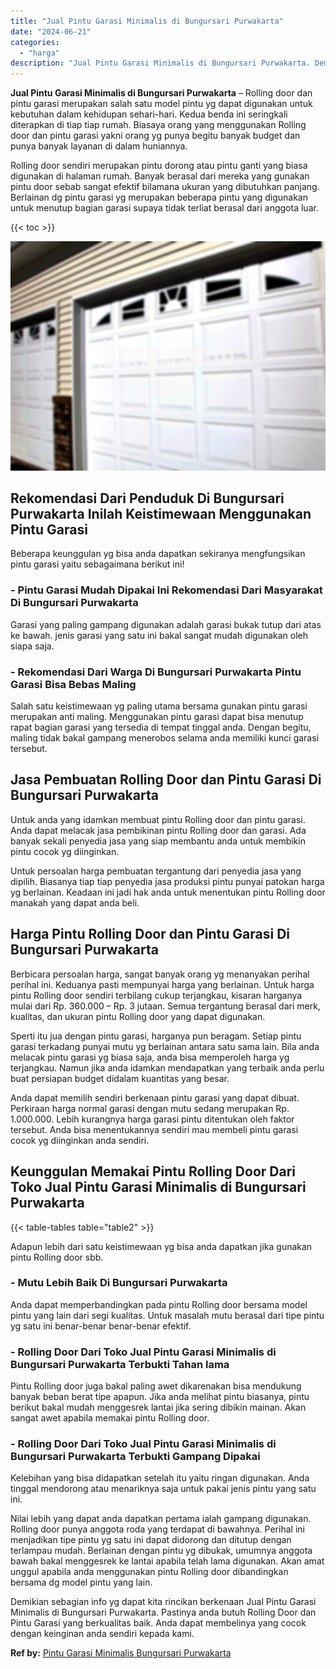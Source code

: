 ```yaml
---
title: "Jual Pintu Garasi Minimalis di Bungursari Purwakarta"
date: "2024-06-21"
categories: 
  - "harga"
description: "Jual Pintu Garasi Minimalis di Bungursari Purwakarta. Demikian sebagian info yg dapat kita rincikan berkenaan Jual Pintu Garasi Minimalis di Bungursari Purwa..."
---
```


**Jual Pintu Garasi Minimalis di Bungursari Purwakarta** – Rolling door dan pintu garasi merupakan salah satu model pintu yg dapat digunakan untuk kebutuhan dalam kehidupan sehari-hari. Kedua benda ini seringkali diterapkan di tiap tiap rumah. Biasaya orang yang menggunakan Rolling door dan pintu garasi yakni orang yg punya begitu banyak budget dan punya banyak layanan di dalam huniannya.

Rolling door sendiri merupakan pintu dorong atau pintu ganti yang biasa digunakan di halaman rumah. Banyak berasal dari mereka yang gunakan pintu door sebab sangat efektif bilamana ukuran yang dibutuhkan panjang. Berlainan dg pintu garasi yg merupakan beberapa pintu yang digunakan untuk menutup bagian garasi supaya tidak terliat berasal dari anggota luar.

{{< toc >}}

![Jual Pintu Garasi Minimalis di Bungursari Purwakarta](/images/pintu-garasi-42.png)

## Rekomendasi Dari Penduduk Di Bungursari Purwakarta Inilah Keistimewaan Menggunakan Pintu Garasi

Beberapa keunggulan yg bisa anda dapatkan sekiranya mengfungsikan pintu garasi yaitu sebagaimana berikut ini!

### \- Pintu Garasi Mudah Dipakai Ini Rekomendasi Dari Masyarakat Di Bungursari Purwakarta

Garasi yang paling gampang digunakan adalah garasi bukak tutup dari atas ke bawah. jenis garasi yang satu ini bakal sangat mudah digunakan oleh siapa saja.

### \- Rekomendasi Dari Warga Di Bungursari Purwakarta Pintu Garasi Bisa Bebas Maling

Salah satu keistimewaan yg paling utama bersama gunakan pintu garasi merupakan anti maling. Menggunakan pintu garasi dapat bisa menutup rapat bagian garasi yang tersedia di tempat tinggal anda. Dengan begitu, maling tidak bakal gampang menerobos selama anda memiliki kunci garasi tersebut.

## Jasa Pembuatan Rolling Door dan Pintu Garasi Di Bungursari Purwakarta

Untuk anda yang idamkan membuat pintu Rolling door dan pintu garasi. Anda dapat melacak jasa pembikinan pintu Rolling door dan garasi. Ada banyak sekali penyedia jasa yang siap membantu anda untuk membikin pintu cocok yg diinginkan.

Untuk persoalan harga pembuatan tergantung dari penyedia jasa yang dipilih. Biasanya tiap tiap penyedia jasa produksi pintu punyai patokan harga yg berlainan. Keadaan ini jadi hak anda untuk menentukan pintu Rolling door manakah yang dapat anda beli.

## Harga Pintu Rolling Door dan Pintu Garasi Di Bungursari Purwakarta

Berbicara persoalan harga, sangat banyak orang yg menanyakan perihal perihal ini. Keduanya pasti mempunyai harga yang berlainan. Untuk harga pintu Rolling door sendiri terbilang cukup terjangkau, kisaran harganya mulai dari Rp. 360.000 – Rp. 3 jutaan. Semua tergantung berasal dari merk, kualitas, dan ukuran pintu Rolling door yang dapat digunakan.

Sperti itu jua dengan pintu garasi, harganya pun beragam. Setiap pintu garasi terkadang punyai mutu yg berlainan antara satu sama lain. Bila anda melacak pintu garasi yg biasa saja, anda bisa memperoleh harga yg terjangkau. Namun jika anda idamkan mendapatkan yang terbaik anda perlu buat persiapan budget didalam kuantitas yang besar.

Anda dapat memilih sendiri berkenaan pintu garasi yang dapat dibuat. Perkiraan harga normal garasi dengan mutu sedang merupakan Rp. 1.000.000. Lebih kurangnya harga garasi pintu ditentukan oleh faktor tersebut. Anda bisa menentukannya sendiri mau membeli pintu garasi cocok yg diinginkan anda sendiri.

## Keunggulan Memakai Pintu Rolling Door Dari Toko Jual Pintu Garasi Minimalis di Bungursari Purwakarta

{{< table-tables table="table2" >}}

Adapun lebih dari satu keistimewaan yg bisa anda dapatkan jika gunakan pintu Rolling door sbb.

### \- Mutu Lebih Baik Di Bungursari Purwakarta

Anda dapat memperbandingkan pada pintu Rolling door bersama model pintu yang lain dari segi kualitas. Untuk masalah mutu berasal dari tipe pintu yg satu ini benar-benar benar-benar efektif.

### \- Rolling Door Dari Toko Jual Pintu Garasi Minimalis di Bungursari Purwakarta Terbukti Tahan lama

Pintu Rolling door juga bakal paling awet dikarenakan bisa mendukung banyak beban berat tipe apapun. Jika anda melihat pintu biasanya, pintu berikut bakal mudah menggesrek lantai jika sering dibikin mainan. Akan sangat awet apabila memakai pintu Rolling door.

### \- Rolling Door Dari Toko Jual Pintu Garasi Minimalis di Bungursari Purwakarta Terbukti Gampang Dipakai

Kelebihan yang bisa didapatkan setelah itu yaitu ringan digunakan. Anda tinggal mendorong atau menariknya saja untuk pakai jenis pintu yang satu ini.

Nilai lebih yang dapat anda dapatkan pertama ialah gampang digunakan. Rolling door punya anggota roda yang terdapat di bawahnya. Perihal ini menjadikan tipe pintu yg satu ini dapat didorong dan ditutup dengan terlampau mudah. Berlainan dengan pintu yg dibukak, umumnya anggota bawah bakal menggesrek ke lantai apabila telah lama digunakan. Akan amat unggul apabila anda menggunakan pintu Rolling door dibandingkan bersama dg model pintu yang lain.

Demikian sebagian info yg dapat kita rincikan berkenaan Jual Pintu Garasi Minimalis di Bungursari Purwakarta. Pastinya anda butuh Rolling Door dan Pintu Garasi yang berkualitas baik. Anda dapat membelinya yang cocok dengan keinginan anda sendiri kepada kami.

**Ref by:** [Pintu Garasi Minimalis Bungursari Purwakarta](https://id.wikipedia.org/wiki/Pintu)
